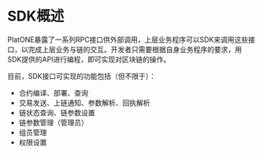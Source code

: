 # SDK概述

PlatONE暴露了一系列RPC接口供外部调用，上层业务程序可以SDK来调用这些接口，以完成上层业务与链的交互。开发者只需要根据自身业务程序的要求，用SDK提供的API进行编程，即可实现对区块链的操作。

目前，SDK接口可实现的功能包括（但不限于）：

- 合约编译、部署、查询
- 交易发送、上链通知、参数解析、回执解析
- 链状态查询、链参数设置
- 链参数管理（管理员）
- 组员管理
- 权限设置



